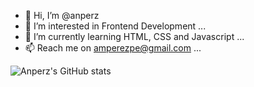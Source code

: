 - 👋 Hi, I’m @anperz
- 👀 I’m interested in Frontend Development ...
- 🌱 I’m currently learning HTML, CSS and Javascript ...
- 📫 Reach me on amperezpe@gmail.com ...

![Anperz's GitHub stats](https://github-readme-stats.vercel.app/api?username=anperz&theme=algolia&show_icons=true)


